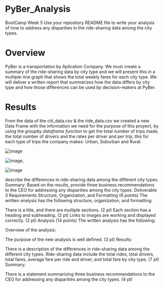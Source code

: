 # PyBer_Analysis
BootCamp Week 5
Use your repository README file to write your analysis of how to address any disparities in the ride-sharing data among the city types.
# Overview
PyBer is a transportation by Aplication Company. We must create a summary of the ride-sharing data by city type and we will present this in a  multiple-line graph that shows the total weekly fares for each city type. We will deliver a  written report that summarizes how the data differs by city type and how those differences can be used by decision-makers at PyBer.

# Results

From the data of  the citi_data.csv & the ride_data.csv we created a new Data Frame with the information we need for the purpose of this proyect, by using the *groupby dataframe function* to get the total number of trips made, the total number of drivers and the rates per driver and per trip, this  for each type of trips the company makes: Urban, Suburban and Rural.


![image](https://user-images.githubusercontent.com/102195803/166848804-937c262e-54d2-4f3c-9d28-fd85fa4b8489.png)

![image](https://user-images.githubusercontent.com/102195803/166848417-317de42d-ad86-4222-bcb0-fae62c3ce500.png), 

![image](https://user-images.githubusercontent.com/102195803/166849042-d0669afe-01bf-4550-ac4d-477cf666bb89.png)

describe the differences in ride-sharing data among the different city types.
Summary: Based on the results, provide three business recommendations to the CEO for addressing any disparities among the city types.
Deliverable 3 Requirements
Structure, Organization, and Formatting (6 points)
The written analysis has the following structure, organization, and formatting:

There is a title, and there are multiple sections. (2 pt)
Each section has a heading and subheading. (2 pt)
Links to images are working and displayed correctly. (2 pt)
Analysis (14 points)
The written analysis has the following:



Overview of the analysis:

The purpose of the new analysis is well defined. (3 pt)
Results:

There is a description of the differences in ride-sharing data among the different city types. Ride-sharing data include the total rides, total drivers, total fares, average fare per ride and driver, and total fare by city type. (7 pt)
Summary:

There is a statement summarizing three business recommendations to the CEO for addressing any disparities among the city types. (4 pt)
